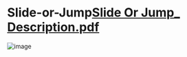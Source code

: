 # Slide-or-Jump[Slide Or Jump_ Description.pdf](https://github.com/shreeu513/Slide-or-Jump/files/7650995/Slide.Or.Jump_.Description.pdf)
![image](https://user-images.githubusercontent.com/60794230/144640086-5f864c88-d463-4ea4-b0f0-25e3c6004fd0.png)

